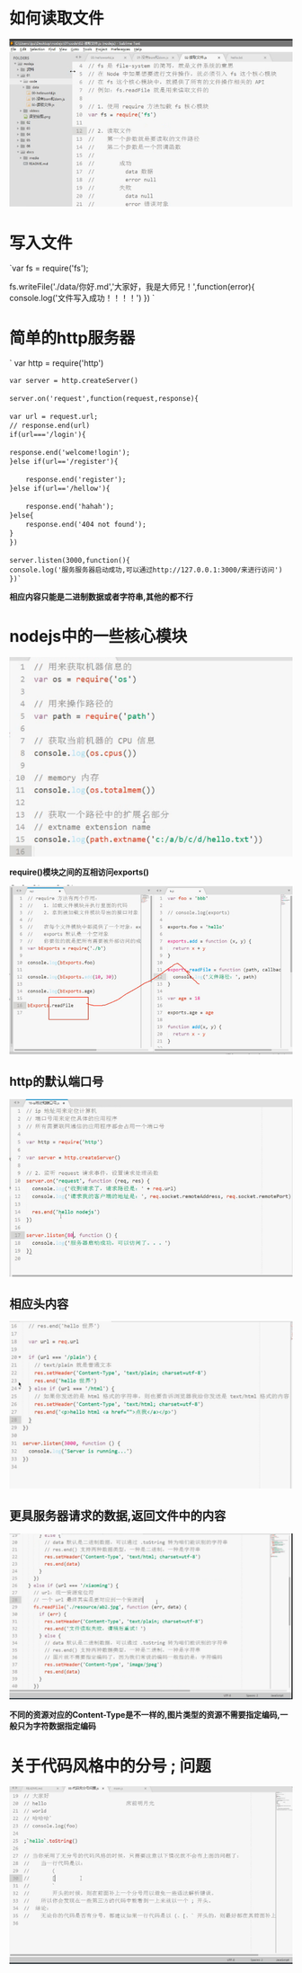 # 如何读取文件 #

![](./imgs/2018-11-09_212940.png)

# 写入文件 #

`var fs = require('fs');

fs.writeFile('./data/你好.md','大家好，我是大师兄！',function(error){
	console.log('文件写入成功！！！！')
})
`
# 简单的http服务器 #

`	var http = require('http')

	var server = http.createServer()

	server.on('request',function(request,response){
	
	var url = request.url;
	// response.end(url)
	if(url==='/login'){
		
	response.end('welcome!login');
	}else if(url=='/register'){
		
		response.end('register');
	}else if(url=='/hellow'){
		
		response.end('hahah');
	}else{
		response.end('404 not found');
	}
	})

	server.listen(3000,function(){
	console.log('服务服务器启动成功,可以通过http://127.0.0.1:3000/来进行访问')
	})`
**相应内容只能是二进制数据或者字符串,其他的都不行**

# nodejs中的一些核心模块 #

![](imgs/2018-11-10_121822.png)

**require()模块之间的互相访问exports()**

![](imgs/2018-11-10_123815.png)


## http的默认端口号 ##

![](imgs/2018-11-10_234605.png)

## 相应头内容 ##

![](imgs/2018-11-11_000243.png)

## 更具服务器请求的数据,返回文件中的内容 ##

![](imgs/2018-11-11_001758.png)

**不同的资源对应的Content-Type是不一样的,图片类型的资源不需要指定编码,一般只为字符数据指定编码**

# 关于代码风格中的分号 ; 问题 #

![](imgs/2018-11-11_005314.png)






















